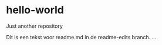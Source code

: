 # hello-world
Just another repository

Dit is een tekst voor readme.md in de readme-edits branch.
...
